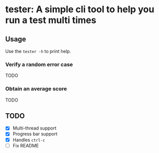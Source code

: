 # tester: A simple cli tool to help you run a test multi times

## Usage

Use the `tester -h` to print help.

### Verify a random error case

TODO

### Obtain an average score

TODO

## TODO

- [x] Multi-thread support
- [x] Progress bar support
- [x] Handles `ctrl-c`
- [ ] Fix README
